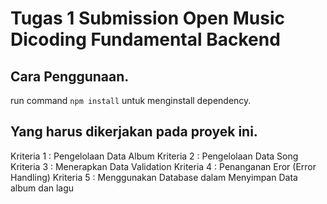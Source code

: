 # Tugas 1 Submission Open Music Dicoding Fundamental Backend

## Cara Penggunaan.

run command `npm install` untuk menginstall dependency.

## Yang harus dikerjakan pada proyek ini.

Kriteria 1 : Pengelolaan Data Album
Kriteria 2 : Pengelolaan Data Song
Kriteria 3 : Menerapkan Data Validation
Kriteria 4 : Penanganan Eror (Error Handling)
Kriteria 5 : Menggunakan Database dalam Menyimpan Data album dan lagu

